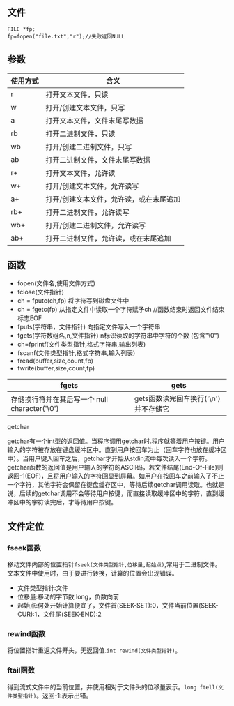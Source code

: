 
## 文件
```
FILE *fp;
fp=fopen("file.txt","r");//失败返回NULL
```
## 参数
使用方式 | 含义
--|--
r | 打开文本文件，只读
w | 打开/创建文本文件，只写
a | 打开文本文件，文件末尾写数据
rb | 打开二进制文件，只读
wb | 打开/创建二进制文件，只写
ab | 打开二进制文件，文件末尾写数据
r+ | 打开文本文件，允许读
w+ | 打开/创建文本文件，允许读写
a+ | 打开/创建文本文件，允许读，或在末尾追加
rb+ | 打开二进制文件，允许读写
wb+ | 打开/创建二进制文件，允许读写
ab+ | 打开二进制文件，允许读，或在末尾追加

## 函数
- fopen(文件名,使用文件方式)
- fclose(文件指针)
- ch = fputc(ch,fp) 将字符写到磁盘文件中
- ch = fgetc(fp) 从指定文件中读取一个字符赋予ch  //函数结束时返回文件结束标志EOF
- fputs(字符串，文件指针) 向指定文件写入一个字符串
- fgets(字符数组名,n,文件指针) n标识读取的字符串中字符的个数 (包含"\0")
- ch=fprintf(文件类型指针,格式字符串,输出列表)
- fscanf(文件类型指针,格式字符串,输入列表)
- fread(buffer,size,count,fp)
- fwrite(buffer,size,count,fp)

fgets | gets
--|--
存储换行符并在其后写一个 null character('\0') | gets函数读完回车换行('\n')并不存储它

getchar

getchar有一个int型的返回值。当程序调用getchar时.程序就等着用户按键。用户输入的字符被存放在键盘缓冲区中。直到用户按回车为止（回车字符也放在缓冲区中）。当用户键入回车之后，getchar才开始从stdin流中每次读入一个字符。getchar函数的返回值是用户输入的字符的ASCII码，若文件结尾(End-Of-File)则返回-1(EOF)，且将用户输入的字符回显到屏幕。如用户在按回车之前输入了不止一个字符，其他字符会保留在键盘缓存区中，等待后续getchar调用读取。也就是说，后续的getchar调用不会等待用户按键，而直接读取缓冲区中的字符，直到缓冲区中的字符读完后，才等待用户按键。

## 文件定位

### fseek函数

移动文件内部的位置指针`fseek(文件类型指针,位移量,起始点)`,常用于二进制文件。文本文件中使用时，由于要进行转换，计算的位置会出现错误。

- 文件类型指针:文件
- 位移量:移动的字节数 long，负数向前
- 起始点:何处开始计算便宜了，文件首(SEEK-SET):0，文件当前位置(SEEK-CUR):1，文件尾(SEEK-END):2

### rewind函数

将位置指针重返文件开头，无返回值.`int rewind(文件类型指针)`。

### ftail函数

得到流式文件中的当前位置，并使用相对于文件头的位移量表示。`long ftell(文件类型指针)`。返回-1:表示出错。

